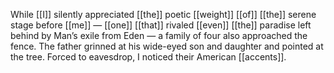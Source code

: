 While [[I]] silently appreciated [[the]] poetic [[weight]] [[of]] [[the]] serene stage before [[me]] — [[one]] [[that]] rivaled [[even]] [[the]] paradise left behind by Man’s exile from Eden — a family of four also approached the fence. The father grinned at his wide-eyed son and daughter and pointed at the tree. Forced to eavesdrop, I noticed their American [[accents]].